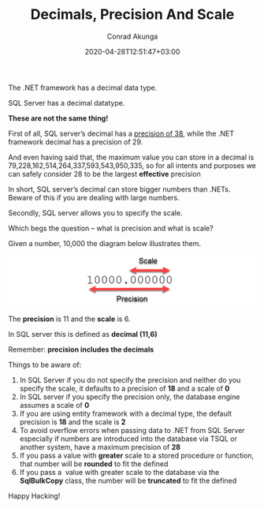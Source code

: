 ﻿---
id: 260
title: Decimals, Precision And Scale
date: 2020-04-28T12:51:47+03:00
author: Conrad Akunga
layout: post
categories:
  - SQL Server
  - .NET
---
The .NET framework has a decimal data type.

SQL Server has a decimal datatype.

**These are not the same thing!**

First of all, SQL server’s decimal has a [precision of 38](https://docs.microsoft.com/en-us/sql/t-sql/data-types/decimal-and-numeric-transact-sql?view=sql-server-ver15), while the .NET framework decimal has a precision of 29.

And even having said that, the maximum value you can store in a decimal is 79,228,162,514,264,337,593,543,950,335, so for all intents and purposes we can safely consider 28 to be the largest **effective** precision

In short, SQL server’s decimal can store bigger numbers than .NETs. Beware of this if you are dealing with large numbers.

Secondly, SQL server allows you to specify the scale.

Which begs the question – what is precision and what is scale?

Given a number, 10,000 the diagram below illustrates them.

![](../images/2020/04/Scale-1.png)

The **precision** is 11 and the **scale** is 6.

In SQL server this is defined as **decimal (11,6)**

Remember: **precision includes the decimals**

Things to be aware of:

  1. In SQL Server if you do not specify the precision and neither do you specify the scale, it defaults to a precision of **18** and a scale of **0**
  2. In SQL server if you specify the precision only, the database engine assumes a scale of **0**
  3. If you are using entity framework with a decimal type, the default precision is **18** and the scale is **2**
  4. To avoid overflow errors when passing data to .NET from SQL Server especially if numbers are introduced into the database via TSQL or another system, have a maximum precision of **28**
  5. If you pass a value with **greater** scale to a stored procedure or function, that number will be **rounded** to fit the defined
  6. If you pass a  value with greater scale to the database via the **SqlBulkCopy** class, the number will be **truncated** to fit the defined
  
Happy Hacking!